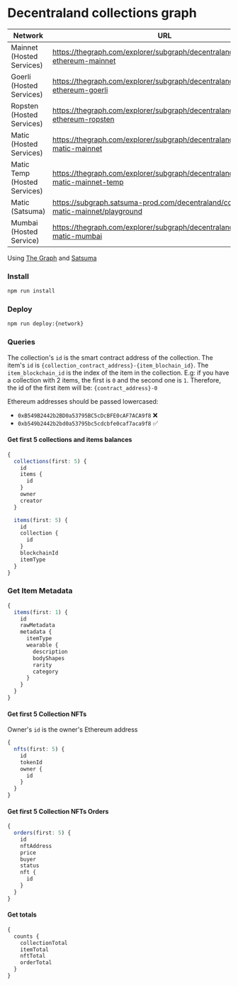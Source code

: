 # Decentraland collections graph

|Network|URL|Current|Previous|
|-|-|-|-|
|Mainnet (Hosted Services)|https://thegraph.com/explorer/subgraph/decentraland/collections-ethereum-mainnet |QmXAJWxr83ff8yqZkK8NrWUxETRHyXbq69sy2bmQznT136|QmWrLR11uq12yDD7qUFzeyYEFXxQiU2UcKFYZLrccCYkwk|
|Goerli (Hosted Services)|https://thegraph.com/explorer/subgraph/decentraland/collections-ethereum-goerli|QmXbmCWShvjizcePNj2BqxqsWxdb4sxK83RvDeF1gFcFDG|QmSjgZDY25SNr3kW6bsQWcSeh3NRoojtbrMSrXvKz4BsvJ|
|Ropsten (Hosted Services)|https://thegraph.com/explorer/subgraph/decentraland/collections-ethereum-ropsten|QmbkYp3VQAvfMqsnYdNhbgYRxJ14mkBF2PnhAVLvs21asT|-|
|Matic (Hosted Services)|https://thegraph.com/explorer/subgraph/decentraland/collections-matic-mainnet|Qmc1XwMPmbVNCqvbTkTNWxGogcZLxQ72WwTsgHVbRTJ7XD|QmNrxac6yGrZWKwYLNSFagwRcGEmHUeurwfVyfYppzAs6x|
|Matic Temp (Hosted Services)|https://thegraph.com/explorer/subgraph/decentraland/collections-matic-mainnet-temp|QmNrxac6yGrZWKwYLNSFagwRcGEmHUeurwfVyfYppzAs6x|QmaPNpL5oB4NjrTFmWAE4CesMjfhjouCigwptNz7x9i8cD|
|Matic (Satsuma)|https://subgraph.satsuma-prod.com/decentraland/collections-matic-mainnet/playground|Qmc1XwMPmbVNCqvbTkTNWxGogcZLxQ72WwTsgHVbRTJ7XD|QmaQmyuQeQQv2SVrj7uckChi1BMmCNaKQ3UMpL6JZxrSXs|
|Mumbai (Hosted Service)|https://thegraph.com/explorer/subgraph/decentraland/collections-matic-mumbai|QmfZsAg5pbMBpwY1WuDR7QPfUZ3oNEkNagVXcQ42nKX1C5|Qmebs8WsrLs23pQ2oCZggVFN5raZffPx5Auqh1K1pr7iQQ|

Using [The Graph](https://thegraph.com) and [Satsuma](https://www.satsuma.xyz/)

### Install

```bash
npm run install
```

### Deploy

```bash
npm run deploy:{network}
```

### Queries

The collection's `id` is the smart contract address of the collection.
The item's `id` is `{collection_contract_address}-{item_blochain_id}`. The `item_blockchain_id` is the index of the item in the collection. E.g: if you have a collection with 2 items, the first is `0` and the second one is `1`. Therefore, the id of the first item will be: `{contract_address}-0`

Ethereum addresses should be passed lowercased:

- `0xB549B2442b2BD0a53795BC5cDcBFE0cAF7ACA9f8` ❌
- `0xb549b2442b2bd0a53795bc5cdcbfe0caf7aca9f8` ✅

#### Get first 5 collections and items balances

```typescript
{
  collections(first: 5) {
    id
    items {
      id
    }
    owner
    creator
  }

  items(first: 5) {
    id
    collection {
      id
    }
    blockchainId
    itemType
  }
}
```

### Get Item Metadata

```typescript
{
  items(first: 1) {
    id
    rawMetadata
    metadata {
      itemType
      wearable {
        description
        bodyShapes
        rarity
        category
      }
    }
  }
}
```

#### Get first 5 Collection NFTs

Owner's `id` is the owner's Ethereum address

```typescript
{
  nfts(first: 5) {
    id
    tokenId
    owner {
      id
    }
  }
}
```

#### Get first 5 Collection NFTs Orders

```typescript
{
  orders(first: 5) {
    id
    nftAddress
    price
    buyer
    status
    nft {
      id
    }
  }
}
```

#### Get totals

```typescript
{
  counts {
    collectionTotal
    itemTotal
    nftTotal
    orderTotal
  }
}
```
